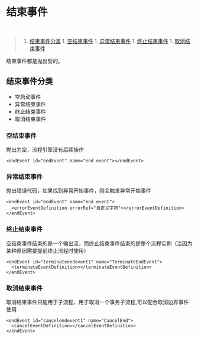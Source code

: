 # 结束事件
<br>

>1. [结束事件分类](#结束事件分类 "结束事件分类")
	1. [空结束事件](#空结束事件 "空结束事件")
	1. [异常结束事件](#异常结束事件 "异常结束事件")
	1. [终止结束事件](#终止结束事件 "终止结束事件")
	1. [取消结束事件](#取消结束事件 "取消结束事件")

结束事件都是抛出型的。

## 结束事件分类
 - 空启动事件
 - 异常结束事件
 - 终止结束事件
 - 取消结束事件

### 空结束事件
抛出为空，流程引擎没有后续操作
```
<endEvent id="endEvent" name="end event"></endEvent>
```

### 异常结束事件
抛出错误代码，如果找到异常开始事件，则会触发异常开始事件
```
<endEvent id="endEvent" name="end event">
  <errorEventDefinition errorRef="自定义字符"></errorEventDefinition>
</endEvent>
```

### 终止结束事件
空结束事件结束的是一个输出流，而终止结束事件结束的是整个流程实例（当因为某种原因需要提前终止流程时使用）
```
<endEvent id="terminateendevent1" name="TerminateEndEvent">
  <terminateEventDefinition></terminateEventDefinition>
</endEvent>
```

### 取消结束事件
取消结束事件只能用于子流程，用于取消一个事务子流程,可以配合取消边界事件使用
```
<endEvent id="cancelendevent1" name="CancelEnd">
  <cancelEventDefinition></cancelEventDefinition>
</endEvent>
```
